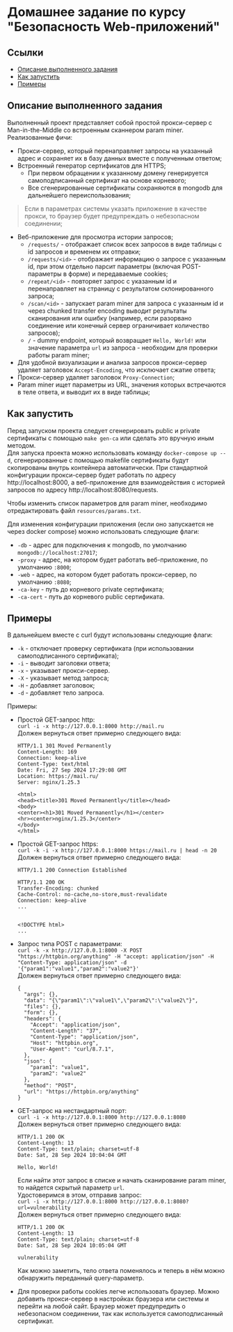 # Домашнее задание по курсу "Безопасность Web-приложений"

## Ссылки
- [Описание выполненного задания](#описание-выполненного-задания)
- [Как запустить](#как-запустить)
- [Примеры](#примеры)

## Описание выполненного задания
Выполненный проект представляет собой простой прокси-сервер c Man-in-the-Middle со встроенным сканнером param miner.  
Реализованные фичи:
- Прокси-сервер, который перенаправляет запросы на указанный адрес и сохраняет их в базу данных вместе с полученным ответом;
- Встроенный генератор сертификатов для HTTPS;
    - При первом обращении к указанному домену генерируется самоподписанный сертификат на основе корневого;
    - Все сгенерированные сертификаты сохраняются в mongodb для дальнейшего переиспользования;
> Если в параметрах системы указать приложение в качестве прокси, то браузер будет предупреждать о небезопасном соединении;
- Веб-приложение для просмотра истории запросов;
    - ```/requests/``` - отображает список всех запросов в виде таблицы с id запросов и временем их отправки;
    - ```/requests/<id>``` - отображает информацию о запросе с указанным id, при этом отдельно парсит параметры 
(включая POST-параметры в форме) и передаваемые cookies;
    - ```/repeat/<id>``` - повторяет запрос с указанным id и перенаправляет на страницу с результатом склонированного 
запроса;
    - ```/scan/<id>``` - запускает param miner для запроса с указанным id и через chunked transfer encoding выводит 
результаты сканирования или ошибку (например, если разорвано соединение или конечный сервер ограничивает количество 
запросов);
    - ```/``` - dummy endpoint, который возвращает ```Hello, World!``` или значение параметра ```url``` из запроса - 
необходим для проверки работы param miner;
- Для удобной визуализации и анализа запросов прокси-сервер удаляет заголовок ```Accept-Encoding```, что исключает сжатие ответа;
- Прокси-сервер удаляет заголовок ```Proxy-Connection```;
- Param miner ищет параметры из URL, значения которых встречаются в теле ответа, и выводит их в виде таблицы;

## Как запустить
Перед запуском проекта следует сгенерировать public и private сертификаты с помощью ```make gen-ca``` или сделать это
вручную иным методом.  
Для запуска проекта можно использовать команду ```docker-compose up --d```, сгенерированные с помощью makefile 
сертификаты будут скопированы внутрь контейнера автоматически. При стандартной конфигурации прокси-сервер будет работать
по адресу http://localhost:8000, а веб-приложение для взаимодействия с историей запросов по адресу 
http://localhost:8080/requests.  

Чтобы изменить список параметров для param miner, необходимо отредактировать файл ```resources/params.txt```.  

Для изменения конфигурации приложения (если оно запускается не через docker compose) можно использовать следующие флаги:
- ```-db``` - адрес для подключения к mongodb, по умолчанию ```mongodb://localhost:27017```;
- ```-proxy``` - адрес, на котором будет работать веб-приложение, по умолчанию ```:8000```;
- ```-web``` - адрес, на котором будет работать прокси-сервер, по умолчанию ```:8080```;
- ```-ca-key``` - путь до корневого private сертификата;
- ```-ca-cert``` - путь до корневого public сертификата.

## Примеры
В дальнейшем вместе с curl будут использованы следующие флаги:
- ```-k``` - отключает проверку сертификата (при использовании самоподписанного сертификата);
- ```-i``` - выводит заголовки ответа;
- ```-x``` - указывает прокси-сервер.
- ```-X``` - указывает метод запроса;
- ```-H``` - добавляет заголовок;
- ```-d``` - добавляет тело запроса.

Примеры:
- Простой GET-запрос http:  
  ```curl -i -x http://127.0.0.1:8000 http://mail.ru```  
  Должен вернуться ответ примерно следующего вида:
  ```
  HTTP/1.1 301 Moved Permanently
  Content-Length: 169
  Connection: keep-alive
  Content-Type: text/html
  Date: Fri, 27 Sep 2024 17:29:08 GMT
  Location: https://mail.ru/
  Server: nginx/1.25.3
  
  <html>
  <head><title>301 Moved Permanently</title></head>
  <body>
  <center><h1>301 Moved Permanently</h1></center>
  <hr><center>nginx/1.25.3</center>
  </body>
  </html>
  ```

- Простой GET-запрос https:  
  ```curl -k -i -x http://127.0.0.1:8000 https://mail.ru | head -n 20```  
  Должен вернуться ответ примерно следующего вида:
  ```
  HTTP/1.1 200 Connection Established
  
  HTTP/1.1 200 OK
  Transfer-Encoding: chunked
  Cache-Control: no-cache,no-store,must-revalidate
  Connection: keep-alive
  ...
  
  
  <!DOCTYPE html>
  ...
  ```

- Запрос типа POST с параметрами:  
  ```curl -k -x http://127.0.0.1:8000 -X POST "https://httpbin.org/anything" -H "accept: application/json" -H "Content-Type: application/json" -d '{"param1":"value1","param2":"value2"}'```  
  Должен вернуться ответ примерно следующего вида:
  ```
  {
    "args": {}, 
    "data": "{\"param1\":\"value1\",\"param2\":\"value2\"}", 
    "files": {}, 
    "form": {}, 
    "headers": {
      "Accept": "application/json", 
      "Content-Length": "37", 
      "Content-Type": "application/json", 
      "Host": "httpbin.org", 
      "User-Agent": "curl/8.7.1", 
    }, 
    "json": {
      "param1": "value1", 
      "param2": "value2"
    }, 
    "method": "POST", 
    "url": "https://httpbin.org/anything"
  }
  ```

- GET-запрос на нестандартный порт:  
```curl -i -x http://127.0.0.1:8000 http://127.0.0.1:8080```  
  Должен вернуться ответ примерно следующего вида:  
  ```
  HTTP/1.1 200 OK
  Content-Length: 13
  Content-Type: text/plain; charset=utf-8
  Date: Sat, 28 Sep 2024 10:04:04 GMT
  
  Hello, World!
  ```
  Если найти этот запрос в списке и начать сканирование param miner, то найдется скрытый параметр ```url```.  
  Удостоверимся в этом, отправив запрос:  
  ```curl -i -x http://127.0.0.1:8000 http://127.0.0.1:8080?url=vulnerability```  
  Должен вернуться ответ примерно следующего вида:
  ```
  HTTP/1.1 200 OK
  Content-Length: 13
  Content-Type: text/plain; charset=utf-8
  Date: Sat, 28 Sep 2024 10:05:04 GMT
  
  vulnerability
  ```
  Как можно заметить, тело ответа поменялось и теперь в нём можно обнаружить переданный query-параметр.

- Для проверки работы cookies легче использовать браузер. Можно добавить прокси-сервер в настройках браузера или системы
и перейти на любой сайт. Браузер может предупредить о небезопасном соединении, так как используется самоподписанный 
сертификат.
